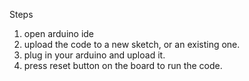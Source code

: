 Steps
1. open arduino ide
2. upload the code to a new sketch, or an existing one.
3. plug in your arduino and upload it.
4. press reset button on the board to run the code.
